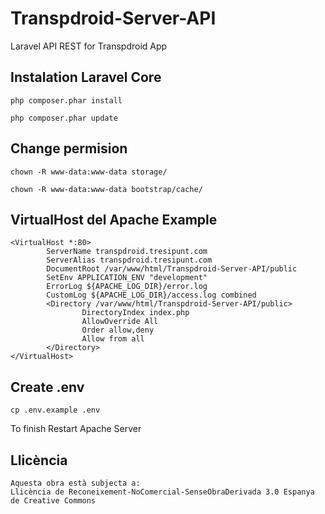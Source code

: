 # Transpdroid-Server-API
Laravel API REST for Transpdroid App

## Instalation Laravel Core

```
php composer.phar install
```

```
php composer.phar update
```

## Change permision

```
chown -R www-data:www-data storage/
```

```
chown -R www-data:www-data bootstrap/cache/
```

## VirtualHost del Apache Example

```
<VirtualHost *:80>
        ServerName transpdroid.tresipunt.com
        ServerAlias transpdroid.tresipunt.com
        DocumentRoot /var/www/html/Transpdroid-Server-API/public
        SetEnv APPLICATION_ENV "development"
        ErrorLog ${APACHE_LOG_DIR}/error.log
        CustomLog ${APACHE_LOG_DIR}/access.log combined
        <Directory /var/www/html/Transpdroid-Server-API/public>
                DirectoryIndex index.php
                AllowOverride All
                Order allow,deny
                Allow from all
        </Directory>
</VirtualHost>
```

## Create .env 

```
cp .env.example .env
```

To finish Restart Apache Server



Llicència
-------
    Aquesta obra està subjecta a:
    Llicència de Reconeixement-NoComercial-SenseObraDerivada 3.0 Espanya de Creative Commons
